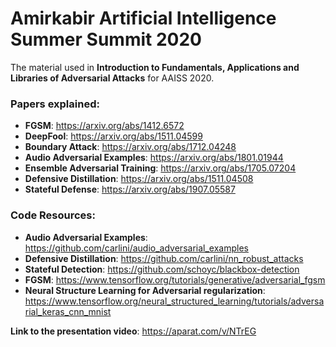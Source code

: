 # Amirkabir Artificial Intelligence Summer Summit 2020

The material used in **Introduction to Fundamentals, Applications and Libraries of Adversarial Attacks** for AAISS 2020.

### Papers explained:
- **FGSM**: https://arxiv.org/abs/1412.6572
- **DeepFool**: https://arxiv.org/abs/1511.04599
- **Boundary Attack**: https://arxiv.org/abs/1712.04248
- **Audio Adversarial Examples**: https://arxiv.org/abs/1801.01944
- **Ensemble Adversarial Training**: https://arxiv.org/abs/1705.07204
- **Defensive Distillation**: https://arxiv.org/abs/1511.04508
- **Stateful Defense**: https://arxiv.org/abs/1907.05587

### Code Resources:
- **Audio Adversarial Examples**: https://github.com/carlini/audio_adversarial_examples
- **Defensive Distillation**: https://github.com/carlini/nn_robust_attacks
- **Stateful Detection**: https://github.com/schoyc/blackbox-detection
- **FGSM**: https://www.tensorflow.org/tutorials/generative/adversarial_fgsm
- **Neural Structure Learning for Adversarial regularization**: https://www.tensorflow.org/neural_structured_learning/tutorials/adversarial_keras_cnn_mnist


**Link to the presentation video**: https://aparat.com/v/NTrEG
